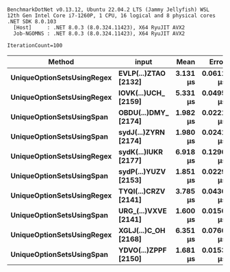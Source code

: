 ```

BenchmarkDotNet v0.13.12, Ubuntu 22.04.2 LTS (Jammy Jellyfish) WSL
12th Gen Intel Core i7-1260P, 1 CPU, 16 logical and 8 physical cores
.NET SDK 8.0.103
  [Host]     : .NET 8.0.3 (8.0.324.11423), X64 RyuJIT AVX2
  Job-NGOMNS : .NET 8.0.3 (8.0.324.11423), X64 RyuJIT AVX2

IterationCount=100  

```
| Method                     | input                | Mean     | Error     | StdDev    | Gen0   | Gen1   | Allocated |
|--------------------------- |--------------------- |---------:|----------:|----------:|-------:|-------:|----------:|
| **UniqueOptionSetsUsingRegex** | **EVLP(...)ZTAO [2132]** | **3.131 μs** | **0.0611 μs** | **0.1611 μs** | **0.6485** | **0.0114** |   **5.96 KB** |
| **UniqueOptionSetsUsingRegex** | **IOVK(...)UCH_ [2159]** | **5.331 μs** | **0.0495 μs** | **0.1436 μs** | **1.1902** | **0.0458** |  **10.95 KB** |
| **UniqueOptionSetsUsingSpan**  | **OBDU(...)DMY_ [2174]** | **1.982 μs** | **0.0221 μs** | **0.0645 μs** | **0.3319** |      **-** |   **3.08 KB** |
| **UniqueOptionSetsUsingSpan**  | **sydJ(...)ZYRN [2174]** | **1.980 μs** | **0.0241 μs** | **0.0686 μs** | **0.3319** |      **-** |   **3.08 KB** |
| **UniqueOptionSetsUsingRegex** | **sydK(...)IUKR [2177]** | **6.918 μs** | **0.1290 μs** | **0.3531 μs** | **1.4725** | **0.0687** |  **13.57 KB** |
| **UniqueOptionSetsUsingSpan**  | **sydP(...)YUZV [2153]** | **1.851 μs** | **0.0229 μs** | **0.0660 μs** | **0.2861** |      **-** |   **2.64 KB** |
| **UniqueOptionSetsUsingRegex** | **TYQI(...)CRZV [2141]** | **3.785 μs** | **0.0436 μs** | **0.1264 μs** | **0.7858** | **0.0153** |   **7.27 KB** |
| **UniqueOptionSetsUsingSpan**  | **URG_(...)VXVE [2141]** | **1.600 μs** | **0.0150 μs** | **0.0436 μs** | **0.1755** |      **-** |   **1.62 KB** |
| **UniqueOptionSetsUsingRegex** | **XGLJ(...)C_OH [2168]** | **6.351 μs** | **0.0760 μs** | **0.2181 μs** | **1.3275** | **0.0534** |  **12.26 KB** |
| **UniqueOptionSetsUsingSpan**  | **YDVO(...)ZPPF [2150]** | **1.681 μs** | **0.0153 μs** | **0.0433 μs** | **0.1945** |      **-** |    **1.8 KB** |

